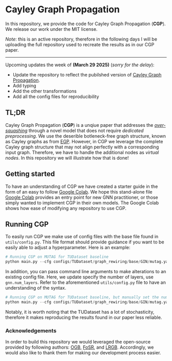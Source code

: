 # Cayley Graph Propagation

In this repository, we provide the code for Cayley Graph Propagation (**CGP**). We release our work under the MIT license.

*Note*: this is an active repository, therefore in the following days I will be uploading the full repository used to recreate the results as in our CGP paper.

---

Upcoming updates the week of **(March 29 2025)** (_sorry for the delay_):

* Update the repository to reflect the pubilshed version of [Cayley Graph Propagation](https://openreview.net/forum?id=VaTfEDs6lE&referrer=%5Bthe%20profile%20of%20JJ%20Wilson%5D(%2Fprofile%3Fid%3D~JJ_Wilson1)).
* Add typing
* Add the other transformations
* Add all the config files for reproducibility

## TL;DR
Cayley Graph Propagation (**CGP**) is a unqiue paper that addresses the [*over-squashing*](https://arxiv.org/abs/2111.14522) through a novel model that does not require *dedicated preprocessing*. We use the deserible botleneck-free graph structure, known as Cayley graphs as from [EGP](https://arxiv.org/abs/2210.02997). However, in CGP we leverage the complete Cayley graph structure that may not align perfectly with a corresponding input graph. Therefore, we have to handle the additional nodes as *virtual nodes*. In this repository we will illustrate how that is done!

## Getting started
To have an understanding of CGP we have created a starter guide in the form of an easy to follow [Google Colab](https://github.com/josephjwilson/cayley_graph_propagation/blob/main/Cayley_Graph_Propagation.ipynb). We hope this stand-alone file [Google Colab](https://github.com/josephjwilson/cayley_graph_propagation/blob/main/Cayley_Graph_Propagation.ipynb) provides an entry point for new GNN practitioner, or those simply wanted to implement CGP in their own models. The Google Colab shows how ease of modifying any repository to use CGP.

## Running CGP
To easily run CGP we make use of config files with the base file found in `utils/config.py`. This file format should provide guidance if you want to be easily able to adjust a hyperparameter. Here is an example:

```python
# Running CGP on MUTAG for TUDataset baseline
python main.py --cfg configs/TUDataset/graph_rewiring/base/GIN/mutag.yaml
```

In addition, you can pass command line arguments to make alterations to an existing config file. Here, we update specify the number of layers, use `gnn.num_layers`. Refer to the aforementioned `utils/config.py` file to have an understanding of the syntax.

```python
# Running CGP on MUTAG for TUDataset baseline, but manually set the number of layers to 5
python main.py --cfg configs/TUDataset/graph_rewiring/base/GIN/mutag.yaml gnn.num_layers 5
```

Notably, it is worth noting that the TUDataset has a lot of stochasticity, therefore it makes reproducing the results found in our paper less reliable.

### Acknowledgements

In order to build this repository we would leveraged the open-source provided by following authors: [OGB](https://github.com/snap-stanford/ogb), [FoSR](https://github.com/kedar2/FoSR), and [LRGB](https://github.com/vijaydwivedi75/lrgb). Accordingly, we would also like to thank them for making our development process easier. 
